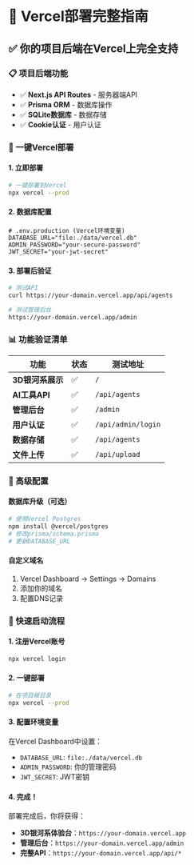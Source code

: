 # 🚀 Vercel部署完整指南

## ✅ 你的项目后端在Vercel上完全支持

### 📋 项目后端功能
- ✅ **Next.js API Routes** - 服务器端API
- ✅ **Prisma ORM** - 数据库操作  
- ✅ **SQLite数据库** - 数据存储
- ✅ **Cookie认证** - 用户认证

### 🎯 一键Vercel部署

#### **1. 立即部署**
```bash
# 一键部署到Vercel
npx vercel --prod
```

#### **2. 数据库配置**
```env
# .env.production (Vercel环境变量)
DATABASE_URL="file:./data/vercel.db"
ADMIN_PASSWORD="your-secure-password"
JWT_SECRET="your-jwt-secret"
```

#### **3. 部署后验证**
```bash
# 测试API
curl https://your-domain.vercel.app/api/agents

# 测试管理后台  
https://your-domain.vercel.app/admin
```

### 📊 功能验证清单

| 功能 | 状态 | 测试地址 |
|------|------|----------|
| **3D银河系展示** | ✅ | `/` |
| **AI工具API** | ✅ | `/api/agents` |
| **管理后台** | ✅ | `/admin` |
| **用户认证** | ✅ | `/api/admin/login` |
| **数据存储** | ✅ | `/api/agents` |
| **文件上传** | ✅ | `/api/upload` |

### 🔧 高级配置

#### **数据库升级（可选）**
```bash
# 使用Vercel Postgres
npm install @vercel/postgres
# 修改prisma/schema.prisma
# 更新DATABASE_URL
```

#### **自定义域名**
1. Vercel Dashboard → Settings → Domains
2. 添加你的域名
3. 配置DNS记录

### 🚀 快速启动流程

#### **1. 注册Vercel账号**
```bash
npx vercel login
```

#### **2. 一键部署**
```bash
# 在项目根目录
npx vercel --prod
```

#### **3. 配置环境变量**
在Vercel Dashboard中设置：
- `DATABASE_URL`: `file:./data/vercel.db`
- `ADMIN_PASSWORD`: 你的管理密码
- `JWT_SECRET`: JWT密钥

#### **4. 完成！**
部署完成后，你将获得：
- **3D银河系体验台**：`https://your-domain.vercel.app`
- **管理后台**：`https://your-domain.vercel.app/admin`
- **完整API**：`https://your-domain.vercel.app/api/*`